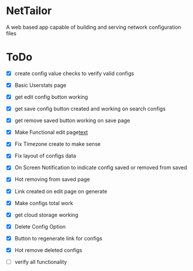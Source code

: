 # NetTailor
A web based app capable of building and serving network configuration files

# ToDo

- [x] create config value checks to verify valid configs

- [x] Basic Userstats page

- [x] get edit config button working

- [x] get save config button created and working on search configs

- [x] get remove saved button working on save page

- [x] Make Functional edit page[text](about:blank#blocked)

- [x] Fix Timezone create to make sense

- [x] Fix layout of configs data

- [x] On Screen Notification to indicate config saved or removed from saved

- [x] Hot removing from saved page

- [x] Link created on edit page on generate

- [x] Make configs total work

- [x] get cloud storage working

- [x] Delete Config Option

- [x] Button to regenerate link for configs

- [x] Hot remove deleted configs

- [ ] verify all functionality